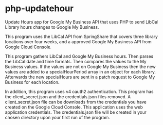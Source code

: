 php-updatehour
================================

Update Hours app for Google My Business API that uses PHP to send LibCal Library hours changes to Google My Business. 

This program uses the LibCal API from SpringShare that covers three library locations over four weeks, and a approved Google My Business API from Google Cloud Console.

This program gathers LibCal and Google My Business hours. Then parses the LibCal date and time formats. Then compares the values to the My Business values.
If the values are not on Google My Business then the new values are added to a specialHourPeriod array in an object for each library. Afterwards the new specialHours are sent in a patch request
to Google My Business for each location.


In addition, this program uses v4 oauth2 authentication. This program has the client\_secret.json and the credentials.json files removed. A client\_secret.json file can be downloads from the 
credentials you have created on the Google Cloud Console. This application uses the web application credentials. The credentials.json file will be created in your chosen directory upon your first run of the program. 
